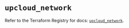 # `upcloud_network`

Refer to the Terraform Registry for docs: [`upcloud_network`](https://registry.terraform.io/providers/upcloudltd/upcloud/3.4.0/docs/resources/network).
